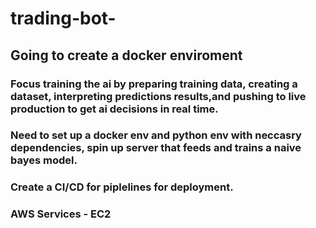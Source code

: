 # trading-bot-

## Going to create a docker enviroment

### Focus training the ai by preparing training data, creating a dataset, interpreting predictions results,and pushing to live production to get ai decisions in real time. 

### Need to set up a docker env and python env with neccasry dependencies, spin up server that feeds and trains a naive bayes model.

### Create a CI/CD for piplelines for deployment. 

### AWS Services - EC2

